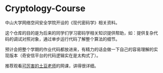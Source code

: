# Cryptology-Course
中山大学网络空间安全学院开设的《现代密码学》相关资料。

这个仓库的目的是为后来的同学们学习密码学相关知识提供帮助，如：提供复杂代码的调试对照对象，通过单步运行代码了解整个算法的细节。

预计会把整个学期的作业代码都放进来，有精力的话会做一下自己的容易理解的实现版本（奇安信平台的代码逻辑实在是太构式了）。

推荐观看[可厉害的土豆老师](https://space.bilibili.com/253413704/video)的网课，讲得很详细。
